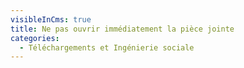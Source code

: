 ```yaml
---
visibleInCms: true
title: Ne pas ouvrir immédiatement la pièce jointe
categories:
  - Téléchargements et Ingénierie sociale
---
```

